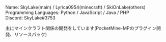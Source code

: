 Name: SkyLake(main) / Lyrica0954(minecraft) / SkiOnLake(others)  
Programming Languages: Python / JavaScript / Java / PHP  
Discord: SkyLake#3753  

主にマインクラフト関係の開発をしています(PocketMine-MPのプラグイン開発、リソースパック)
